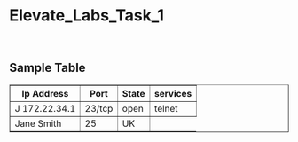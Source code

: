 # Elevate_Labs_Task_1

<br>
<!DOCTYPE html>
<html>
<head>
  <title>Ip address and their open ports</title>
</head>
<body>
  <h2>Sample Table</h2>
  <table border="1">
    <tr>
      <th>Ip Address</th>
      <th>Port</th>
      <th>State</th>
      <th>services</th>
    </tr>
    <tr>
      <td>J 172.22.34.1</td>
      <td>23/tcp   </td>
      <td>open</td>
       <td>telnet</td>
    </tr>
    <tr>
      <td>Jane Smith</td>
      <td>25</td>
      <td>UK</td>
    </tr>
  </table>
</body>
</html> 

